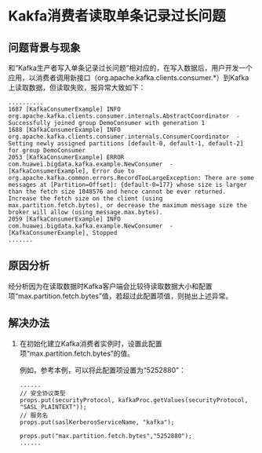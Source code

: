 # Kakfa消费者读取单条记录过长问题<a name="ZH-CN_TOPIC_0226521603"></a>

## 问题背景与现象<a name="zh-cn_topic_0167274552_s20deae74a71143aeabad239c7a22f024"></a>

和“Kafka生产者写入单条记录过长问题”相对应的，在写入数据后，用户开发一个应用，以消费者调用新接口（org.apache.kafka.clients.consumer.\*）到Kafka上读取数据，但读取失败，报异常大致如下：

```
..........
1687 [KafkaConsumerExample] INFO  org.apache.kafka.clients.consumer.internals.AbstractCoordinator  - Successfully joined group DemoConsumer with generation 1
1688 [KafkaConsumerExample] INFO  org.apache.kafka.clients.consumer.internals.ConsumerCoordinator  - Setting newly assigned partitions [default-0, default-1, default-2] for group DemoConsumer
2053 [KafkaConsumerExample] ERROR com.huawei.bigdata.kafka.example.NewConsumer  - [KafkaConsumerExample], Error due to 
org.apache.kafka.common.errors.RecordTooLargeException: There are some messages at [Partition=Offset]: {default-0=177} whose size is larger than the fetch size 1048576 and hence cannot be ever returned. Increase the fetch size on the client (using max.partition.fetch.bytes), or decrease the maximum message size the broker will allow (using message.max.bytes).
2059 [KafkaConsumerExample] INFO  com.huawei.bigdata.kafka.example.NewConsumer  - [KafkaConsumerExample], Stopped 
.......
```

## 原因分析<a name="zh-cn_topic_0167274552_s7dfa4353c00142a991338a71eaf7d6ad"></a>

经分析因为在读取数据时Kafka客户端会比较待读取数据大小和配置项“max.partition.fetch.bytes”值，若超过此配置项值，则抛出上述异常。

## 解决办法<a name="zh-cn_topic_0167274552_section54311375103045"></a>

1.  在初始化建立Kafka消费者实例时，设置此配置项“max.partition.fetch.bytes”的值。

    例如，参考本例，可以将此配置项设置为“5252880”：

    ```
    ......
    // 安全协议类型
    props.put(securityProtocol, kafkaProc.getValues(securityProtocol, "SASL_PLAINTEXT"));
    // 服务名
    props.put(saslKerberosServiceName, "kafka");
            
    props.put("max.partition.fetch.bytes","5252880");
    ......
    ```


